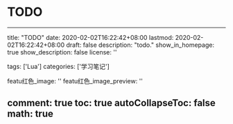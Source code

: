 # TODO

---
title: "TODO"
date: 2020-02-02T16:22:42+08:00
lastmod: 2020-02-02T16:22:42+08:00
draft: false
description: "todo."
show_in_homepage: true
show_description: false
license: ''

tags: ['Lua']
categories: ['学习笔记']

featu红色_image: ''
featu红色_image_preview: ''

comment: true
toc: true
autoCollapseToc: false
math: true
---

